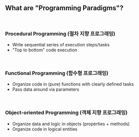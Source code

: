 ## What are "Programming Paradigms"?

<br>

### Procedural Programming (절차 지향 프로그래밍)
- Write sequential series of execution steps/tasks
- "Top to bottom" code execution
<br>

### Functional Programming (함수형 프로그래밍)
- Organize code in (pure) functions with clearly defined tasks
- Pass data around via parameters
<br>

### Object-oriented Programming (객체 지향 프로그래밍)
- Organize data and logic in objects (properties + methods)
- Organize code in logical entities 


